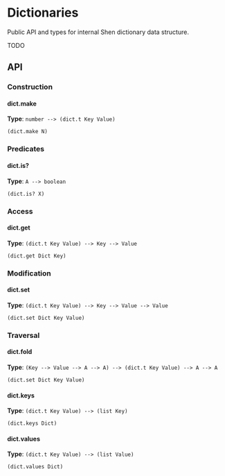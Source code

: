 # Dictionaries

Public API and types for internal Shen dictionary data structure.

TODO

## API

### Construction

#### dict.make

**Type**: `number --> (dict.t Key Value)`

`(dict.make N)`

### Predicates

#### dict.is?

**Type**: `A --> boolean`

`(dict.is? X)`

### Access

#### dict.get

**Type**: `(dict.t Key Value) --> Key --> Value`

`(dict.get Dict Key)`

### Modification

#### dict.set

**Type**: `(dict.t Key Value) --> Key --> Value --> Value`

`(dict.set Dict Key Value)`

### Traversal

#### dict.fold

**Type**: `(Key --> Value --> A --> A) --> (dict.t Key Value) --> A --> A`

`(dict.set Dict Key Value)`

#### dict.keys

**Type**: `(dict.t Key Value) --> (list Key)`

`(dict.keys Dict)`

#### dict.values

**Type**: `(dict.t Key Value) --> (list Value)`

`(dict.values Dict)`

